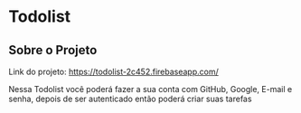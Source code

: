 # Todolist
## Sobre o Projeto

Link do projeto: https://todolist-2c452.firebaseapp.com/

Nessa Todolist você poderá fazer a sua conta com GitHub, Google, E-mail e senha, depois de ser autenticado então poderá criar suas tarefas 
